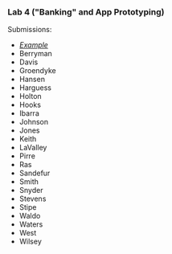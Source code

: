 ### Lab 4 ("Banking" and App Prototyping)

Submissions:

- _[Example](https://xd.adobe.com/view/6c845177-c5a9-4fca-8046-d0d645cf8c11/)_
- Berryman
- Davis
- Groendyke
- Hansen
- Harguess
- Holton
- Hooks
- Ibarra
- Johnson
- Jones
- Keith
- LaValley
- Pirre
- Ras
- Sandefur
- Smith
- Snyder
- Stevens
- Stipe
- Waldo
- Waters
- West
- Wilsey
